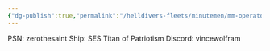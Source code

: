 ```yaml
---
{"dg-publish":true,"permalink":"/helldivers-fleets/minutemen/mm-operator-files/zero/"}
---
```


PSN: zerothesaint 
Ship: SES Titan of Patriotism 
Discord: vincewolfram
